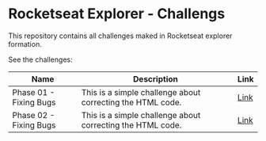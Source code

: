 # Rocketseat Explorer - Challengs

This repository contains all challenges maked in Rocketseat explorer formation.

See the challenges:

| Name             | Description                                                                                | Link |
| ---------------- | ------------------------------------------------------------------------------------------ | ---- |
| Phase 01 - Fixing Bugs | This is a simple challenge about correcting the HTML code. | [Link](https://github.com/lugomio/rocketseat-explorer-challenges/tree/master/fixing-bugs-phase-01) |
| Phase 02 - Fixing Bugs | This is a simple challenge about correcting the HTML code. | [Link](https://github.com/lugomio/rocketseat-explorer-challenges/tree/master/fixing-bugs-phase-02) |